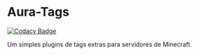 # Aura-Tags

[![Codacy Badge](https://api.codacy.com/project/badge/Grade/4df37cd661834d73a4936f2c737e6901)](https://app.codacy.com/manual/dennermelo/Aura-Tags?utm_source=github.com&utm_medium=referral&utm_content=dennermelo/Aura-Tags&utm_campaign=Badge_Grade_Dashboard)

 
Um simples plugins de tags extras para servidores de Minecraft.
